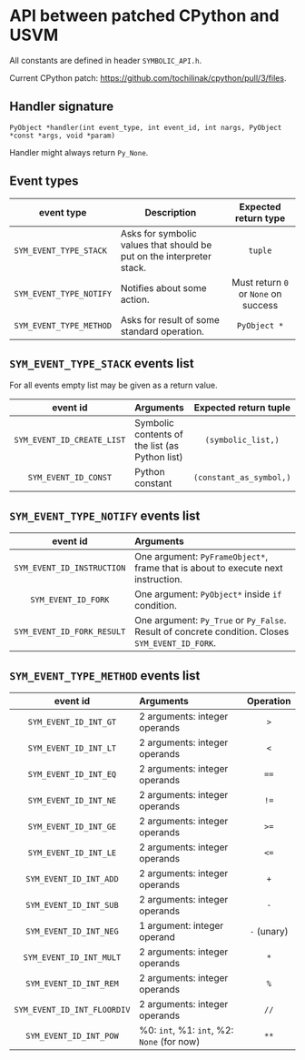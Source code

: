 # API between patched CPython and USVM

All constants are defined in header `SYMBOLIC_API.h`.

Current CPython patch: https://github.com/tochilinak/cpython/pull/3/files.

## Handler signature

```
PyObject *handler(int event_type, int event_id, int nargs, PyObject *const *args, void *param)
```

Handler might always return `Py_None`.

## Event types

| event type              | Description                                                           |         Expected return type         |
|-------------------------|-----------------------------------------------------------------------|:------------------------------------:|
| `SYM_EVENT_TYPE_STACK`  | Asks for symbolic values that should be put on the interpreter stack. |               `tuple`                |
| `SYM_EVENT_TYPE_NOTIFY` | Notifies about some action.                                           | Must return `0` or `None` on success |
| `SYM_EVENT_TYPE_METHOD` | Asks for result of some standard operation.                           |             `PyObject *`             |

## `SYM_EVENT_TYPE_STACK` events list

For all events empty list may be given as a return value.

|          event id          | Arguments                                      |   Expected return tuple   |
|:--------------------------:|:-----------------------------------------------|:-------------------------:|
| `SYM_EVENT_ID_CREATE_LIST` | Symbolic contents of the list (as Python list) |    `(symbolic_list,)`     |
|    `SYM_EVENT_ID_CONST`    | Python constant                                |  `(constant_as_symbol,)`  |

## `SYM_EVENT_TYPE_NOTIFY` events list

|          event id          | Arguments                                                                                        |
|:--------------------------:|:-------------------------------------------------------------------------------------------------|
| `SYM_EVENT_ID_INSTRUCTION` | One argument: `PyFrameObject*`, frame that is about to execute next instruction.                 |
|    `SYM_EVENT_ID_FORK`     | One argument: `PyObject*` inside `if` condition.                                                 |
| `SYM_EVENT_ID_FORK_RESULT` | One argument: `Py_True` or `Py_False`. Result of concrete condition. Closes `SYM_EVENT_ID_FORK`. |

## `SYM_EVENT_TYPE_METHOD` events list

|          event id           | Arguments                                  |  Operation  |
|:---------------------------:|:-------------------------------------------|:-----------:|
|    `SYM_EVENT_ID_INT_GT`    | 2 arguments: integer operands              |     `>`     |
|    `SYM_EVENT_ID_INT_LT`    | 2 arguments: integer operands              |     `<`     |
|    `SYM_EVENT_ID_INT_EQ`    | 2 arguments: integer operands              |    `==`     |
|    `SYM_EVENT_ID_INT_NE`    | 2 arguments: integer operands              |    `!=`     |
|    `SYM_EVENT_ID_INT_GE`    | 2 arguments: integer operands              |    `>=`     |
|    `SYM_EVENT_ID_INT_LE`    | 2 arguments: integer operands              |    `<=`     |
|   `SYM_EVENT_ID_INT_ADD`    | 2 arguments: integer operands              |     `+`     |
|   `SYM_EVENT_ID_INT_SUB`    | 2 arguments: integer operands              |     `-`     |
|   `SYM_EVENT_ID_INT_NEG`    | 1 argument: integer operand                | `-` (unary) |
|   `SYM_EVENT_ID_INT_MULT`   | 2 arguments: integer operands              |     `*`     |
|   `SYM_EVENT_ID_INT_REM`    | 2 arguments: integer operands              |     `%`     |
| `SYM_EVENT_ID_INT_FLOORDIV` | 2 arguments: integer operands              |    `//`     |
|   `SYM_EVENT_ID_INT_POW`    | %0: `int`, %1: `int`, %2: `None` (for now) |    `**`     |
